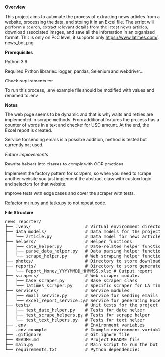 **Overview**

This project aims to automate the process of extracting news articles from a website, processing the data, and storing it in an Excel file. The script will perform a search, extract relevant details from the latest news articles, download associated images, and save all the information in an organized format. This is only on PoC level, it supports only https://www.latimes.com/. news_bot.png

**Prerequisites**

Python 3.9

Required Python libraries: logger, pandas, Selenium and webdriver...

Check requirements.txt

To run this process, .env_example file should be modified with values and renamed to .env

**Notes**

The web page seems to be dynamic and that is why waits and retries are implemented in scrape methods. From additional features the process has a counter of words in a text and checker for USD amount. At the end, the Excel report is created.

Service for sending emails is a possible addition, method is tested but currently not used.

_Future improvements_

Rewrite helpers into classes to comply with OOP practices

Implement the factory pattern for scrapers, so when you need to scrape another website you just implement the abstract class with custom logic and selectors for that website. 

Improve tests with edge cases and cover the scraper with tests.

Refactor main.py and tasks.py to not repeat code. 

**File Structure**

<pre>
news_reporter/
├── .venv/                     # Virtual environment directory
├── data_models/               # Data models for the project
│   └── article.py             # Data model for news article
├── helpers/                   # Helper functions
│   ├── date_helper.py         # Date-related helper functions
│   ├── parse_data_helper.py   # Data parsing helper functions
│   └── scrape_helper.py       # Web scraping helper functions
├── photos/                    # Directory to store downloaded images
├── reports/                   # Directory to store generated reports
│   └── Report_Money_YYYYMMDD_HHMMSS.xlsx # Output report
├── scrapers/                  # Web scraper modules
│   ├── base_scraper.py        # Base scraper class
│   └── latimes_scraper.py     # Specific scraper for LA Times
├── services/                  # Service modules
│   ├── email_service.py       # Service for sending emails
│   └── excel_report_service.py# Service for generating Excel reports
├── tests/                     # Unit tests for the project
│   ├── test_date_helper.py    # Tests for date helper
│   ├── test_scrape_helpers.py # Tests for scrape helper
│   └── test_text_helpers.py   # Tests for text helper
├── .env                       # Environment variables
├── .env_example               # Example environment variable file
├── .gitignore                 # Git ignore file
├── README.md                  # Project README file
├── main.py                    # Main script to run the bot
└── requirements.txt           # Python dependencies
</pre>
